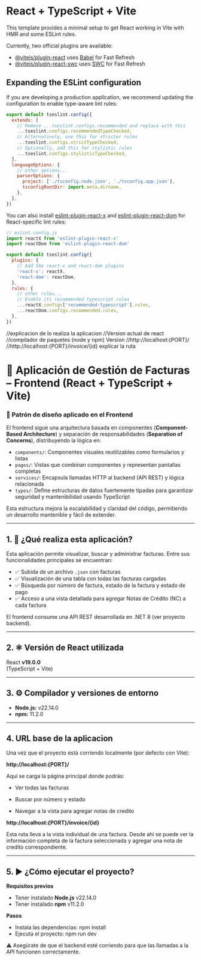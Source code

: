 # React + TypeScript + Vite

This template provides a minimal setup to get React working in Vite with HMR and some ESLint rules.

Currently, two official plugins are available:

- [@vitejs/plugin-react](https://github.com/vitejs/vite-plugin-react/blob/main/packages/plugin-react) uses [Babel](https://babeljs.io/) for Fast Refresh
- [@vitejs/plugin-react-swc](https://github.com/vitejs/vite-plugin-react/blob/main/packages/plugin-react-swc) uses [SWC](https://swc.rs/) for Fast Refresh

## Expanding the ESLint configuration

If you are developing a production application, we recommend updating the configuration to enable type-aware lint rules:

```js
export default tseslint.config({
  extends: [
    // Remove ...tseslint.configs.recommended and replace with this
    ...tseslint.configs.recommendedTypeChecked,
    // Alternatively, use this for stricter rules
    ...tseslint.configs.strictTypeChecked,
    // Optionally, add this for stylistic rules
    ...tseslint.configs.stylisticTypeChecked,
  ],
  languageOptions: {
    // other options...
    parserOptions: {
      project: ['./tsconfig.node.json', './tsconfig.app.json'],
      tsconfigRootDir: import.meta.dirname,
    },
  },
})
```

You can also install [eslint-plugin-react-x](https://github.com/Rel1cx/eslint-react/tree/main/packages/plugins/eslint-plugin-react-x) and [eslint-plugin-react-dom](https://github.com/Rel1cx/eslint-react/tree/main/packages/plugins/eslint-plugin-react-dom) for React-specific lint rules:

```js
// eslint.config.js
import reactX from 'eslint-plugin-react-x'
import reactDom from 'eslint-plugin-react-dom'

export default tseslint.config({
  plugins: {
    // Add the react-x and react-dom plugins
    'react-x': reactX,
    'react-dom': reactDom,
  },
  rules: {
    // other rules...
    // Enable its recommended typescript rules
    ...reactX.configs['recommended-typescript'].rules,
    ...reactDom.configs.recommended.rules,
  },
})
```
//explicacion de lo realiza la aplicacion
//Version actual de react
//compilador de paquetes (node y npm) Version
//http://localhost:{PORT}/
//http://localhost:{PORT}/invoice/{id}    explicar la ruta

# 🧾 Aplicación de Gestión de Facturas – Frontend (React + TypeScript + Vite)

### 🧱 Patrón de diseño aplicado en el Frontend

El frontend sigue una arquitectura basada en componentes (**Component-Based Architecture**) y separación de responsabilidades (**Separation of Concerns**), distribuyendo la lógica en:

- `components/`: Componentes visuales reutilizables como formularios y listas
- `pages/`: Vistas que combinan componentes y representan pantallas completas
- `services/`: Encapsula llamadas HTTP al backend (API REST) y lógica relacionada
- `types/`: Define estructuras de datos fuertemente tipadas para garantizar seguridad y mantenibilidad usando TypeScript

Esta estructura mejora la escalabilidad y claridad del código, permitiendo un desarrollo mantenible y fácil de extender.

---

## 1. 📌 ¿Qué realiza esta aplicación?

Esta aplicación permite visualizar, buscar y administrar facturas. Entre sus funcionalidades principales se encuentran:

- ✅ Subida de un archivo `.json` con facturas
- ✅ Visualización de una tabla con todas las facturas cargadas
- ✅ Búsqueda por número de factura, estado de la factura y estado de pago
- ✅ Acceso a una vista detallada para agregar Notas de Crédito (NC) a cada factura

El frontend consume una API REST desarrollada en .NET 8 (ver proyecto backend).

---

## 2. ⚛️ Versión de React utilizada

React **v19.0.0**  
(TypeScript + Vite)

---

## 3. ⚙️ Compilador y versiones de entorno

- **Node.js:** v22.14.0 
- **npm:** 11.2.0

---

## 4. URL base de la aplicacion

Una vez que el proyecto está corriendo localmente (por defecto con Vite):

**http://localhost:{PORT}/**

Aquí se carga la página principal donde podrás:

- Ver todas las facturas

- Buscar por número y estado

- Navegar a la vista para agregar notas de credito


**http://localhost:{PORT}/invoice/{id}**

Esta ruta lleva a la vista individual de una factura.
Desde ahi se puede ver la información completa de la factura seleccionada y agregar una nota de credito correspondiente.

---

## 5. ▶️ ¿Cómo ejecutar el proyecto?

**Requisitos previos**
- Tener instalado **Node.js** v22.14.0  
- Tener instalado **npm** v11.2.0

**Pasos**
- Instala las dependencias: npm install
- Ejecuta el proyecto: npm run dev

⚠️ Asegúrate de que el backend esté corriendo para que las llamadas a la API funcionen correctamente.

